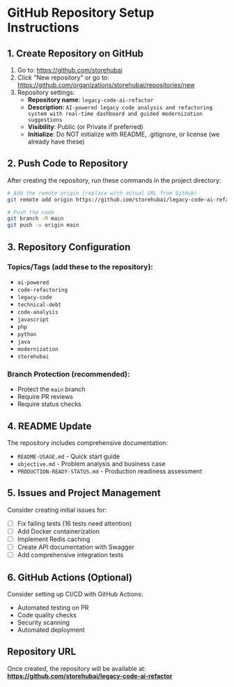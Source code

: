 # GitHub Repository Setup Instructions

## 1. Create Repository on GitHub

1. Go to: https://github.com/storehubai
2. Click "New repository" or go to: https://github.com/organizations/storehubai/repositories/new
3. Repository settings:
   - **Repository name**: `legacy-code-ai-refactor`
   - **Description**: `AI-powered legacy code analysis and refactoring system with real-time dashboard and guided modernization suggestions`
   - **Visibility**: Public (or Private if preferred)
   - **Initialize**: Do NOT initialize with README, .gitignore, or license (we already have these)

## 2. Push Code to Repository

After creating the repository, run these commands in the project directory:

```bash
# Add the remote origin (replace with actual URL from GitHub)
git remote add origin https://github.com/storehubai/legacy-code-ai-refactor.git

# Push the code
git branch -M main
git push -u origin main
```

## 3. Repository Configuration

### Topics/Tags (add these to the repository):
- `ai-powered`
- `code-refactoring`
- `legacy-code`
- `technical-debt`
- `code-analysis`
- `javascript`
- `php`
- `python`
- `java`
- `modernization`
- `storehubai`

### Branch Protection (recommended):
- Protect the `main` branch
- Require PR reviews
- Require status checks

## 4. README Update

The repository includes comprehensive documentation:
- `README-USAGE.md` - Quick start guide
- `objective.md` - Problem analysis and business case
- `PRODUCTION-READY-STATUS.md` - Production readiness assessment

## 5. Issues and Project Management

Consider creating initial issues for:
- [ ] Fix failing tests (16 tests need attention)
- [ ] Add Docker containerization
- [ ] Implement Redis caching
- [ ] Create API documentation with Swagger
- [ ] Add comprehensive integration tests

## 6. GitHub Actions (Optional)

Consider setting up CI/CD with GitHub Actions:
- Automated testing on PR
- Code quality checks
- Security scanning
- Automated deployment

## Repository URL
Once created, the repository will be available at:
**https://github.com/storehubai/legacy-code-ai-refactor**